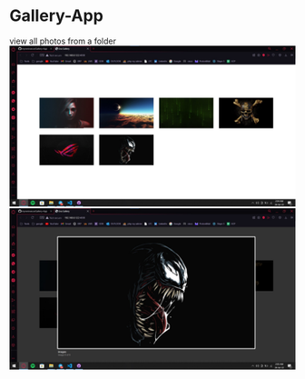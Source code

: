 # Gallery-App
view all photos from a folder 
![alt text](https://github.com/mynenivarun/Gallery-App/blob/main/images/output.jpg "OUTPUT")
![alt text](https://github.com/mynenivarun/Gallery-App/blob/main/images/output-1.jpg "OUTPUT-1")

